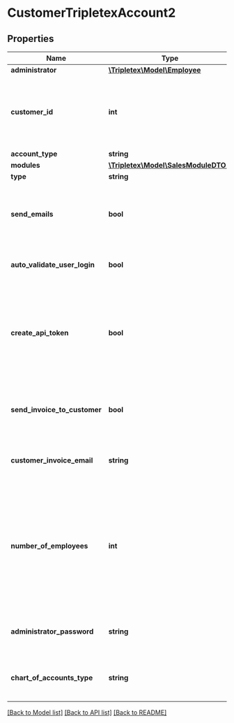 # CustomerTripletexAccount2

## Properties
Name | Type | Description | Notes
------------ | ------------- | ------------- | -------------
**administrator** | [**\Tripletex\Model\Employee**](Employee.md) |  | [optional] 
**customer_id** | **int** | The customer id to an already created customer to create a Tripletex account for. | [optional] 
**account_type** | **string** |  | 
**modules** | [**\Tripletex\Model\SalesModuleDTO[]**](SalesModuleDTO.md) |  | 
**type** | **string** |  | 
**send_emails** | **bool** | Should the emails normally sent during creation be sent in this case? | [optional] [default to false]
**auto_validate_user_login** | **bool** | Should the user be automatically validated? | [optional] [default to false]
**create_api_token** | **bool** | Creates a token for the admin user. The accounting office could also use their tokens so you might not need this. | [optional] [default to false]
**send_invoice_to_customer** | **bool** | Should the invoices for this account be sent to the customer? | [optional] [default to false]
**customer_invoice_email** | **string** | The address to send the invoice to at the customer. | [optional] 
**number_of_employees** | **int** | The number of employees in the customer company. Is used for calculating prices and setting some default settings, i.e. approval settings for timesheet. | [optional] 
**administrator_password** | **string** | The password of the administrator user. | [optional] 
**chart_of_accounts_type** | **string** | The chart of accounts to use for the new company | [optional] 

[[Back to Model list]](../../README.md#documentation-for-models) [[Back to API list]](../../README.md#documentation-for-api-endpoints) [[Back to README]](../../README.md)


